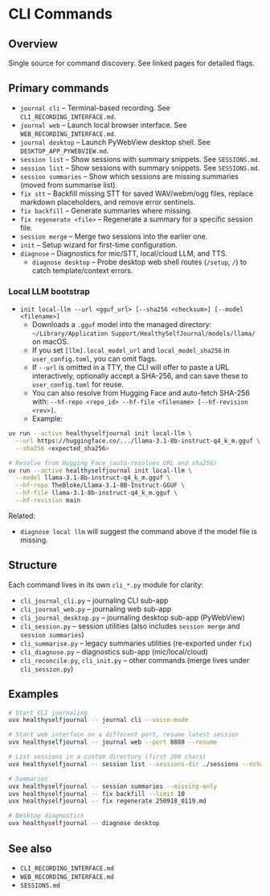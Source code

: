 # CLI Commands

## Overview
Single source for command discovery. See linked pages for detailed flags.

## Primary commands

- `journal cli` – Terminal-based recording. See `CLI_RECORDING_INTERFACE.md`.
- `journal web` – Launch local browser interface. See `WEB_RECORDING_INTERFACE.md`.
- `journal desktop` – Launch PyWebView desktop shell. See `DESKTOP_APP_PYWEBVIEW.md`.
- `session list` – Show sessions with summary snippets. See `SESSIONS.md`.
- `session list` – Show sessions with summary snippets. See `SESSIONS.md`.
- `session summaries` – Show which sessions are missing summaries (moved from summarise list).
- `fix stt` – Backfill missing STT for saved WAV/webm/ogg files, replace markdown placeholders, and remove error sentinels.
- `fix backfill` – Generate summaries where missing.
- `fix regenerate <file>` – Regenerate a summary for a specific session file.
- `session merge` – Merge two sessions into the earlier one.
- `init` – Setup wizard for first-time configuration.
- `diagnose` – Diagnostics for mic/STT, local/cloud LLM, and TTS.
  - `diagnose desktop` – Probe desktop web shell routes (`/setup`, `/`) to catch template/context errors.

### Local LLM bootstrap

- `init local-llm --url <gguf_url> [--sha256 <checksum>] [--model <filename>]`
  - Downloads a `.gguf` model into the managed directory:
    `~/Library/Application Support/HealthySelfJournal/models/llama/` on macOS.
  - If you set `[llm].local_model_url` and `local_model_sha256` in `user_config.toml`, you can omit flags.
  - If `--url` is omitted in a TTY, the CLI will offer to paste a URL interactively,
    optionally accept a SHA-256, and can save these to `user_config.toml` for reuse.
  - You can also resolve from Hugging Face and auto-fetch SHA-256 with:
    `--hf-repo <repo_id> --hf-file <filename> [--hf-revision <rev>]`.
  - Example:

```bash
uv run --active healthyselfjournal init local-llm \
  --url https://huggingface.co/.../llama-3.1-8b-instruct-q4_k_m.gguf \
  --sha256 <expected_sha256>
```

```bash
# Resolve from Hugging Face (auto-resolves URL and sha256)
uv run --active healthyselfjournal init local-llm \
  --model llama-3.1-8b-instruct-q4_k_m.gguf \
  --hf-repo TheBloke/Llama-3.1-8B-Instruct-GGUF \
  --hf-file llama-3.1-8b-instruct-q4_k_m.gguf \
  --hf-revision main
```

Related:
- `diagnose local llm` will suggest the command above if the model file is missing.

## Structure

Each command lives in its own `cli_*.py` module for clarity:
- `cli_journal_cli.py` – journaling CLI sub-app
- `cli_journal_web.py` – journaling web sub-app
- `cli_journal_desktop.py` – journaling desktop sub-app (PyWebView)
- `cli_session.py` – session utilities (also includes `session merge` and `session summaries`)
- `cli_summarise.py` – legacy summaries utilities (re-exported under `fix`)
- `cli_diagnose.py` – diagnostics sub-app (mic/local/cloud)
- `cli_reconcile.py`, `cli_init.py` – other commands (merge lives under `cli_session.py`)

## Examples

```bash
# Start CLI journaling
uvx healthyselfjournal -- journal cli --voice-mode

# Start web interface on a different port, resume latest session
uvx healthyselfjournal -- journal web --port 8888 --resume

# List sessions in a custom directory (first 200 chars)
uvx healthyselfjournal -- session list --sessions-dir ./sessions --nchars 200

# Summaries
uvx healthyselfjournal -- session summaries --missing-only
uvx healthyselfjournal -- fix backfill --limit 10
uvx healthyselfjournal -- fix regenerate 250918_0119.md

# Desktop diagnostics
uvx healthyselfjournal -- diagnose desktop
```

## See also

- `CLI_RECORDING_INTERFACE.md`
- `WEB_RECORDING_INTERFACE.md`
- `SESSIONS.md`
